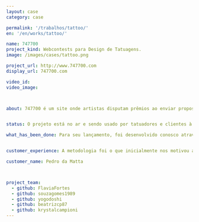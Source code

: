 ```yaml
---
layout: case
category: case

permalink: '/trabalhos/tattoo/'
en: '/en/works/tattoo/'

name: 747700
project_kind: Webcontests para Design de Tatuagens.
image: /images/cases/tattoo.png

project_url: http://www.747700.com
display_url: 747700.com

video_id:
video_image:



about: 747700 é um site onde artistas disputam prêmios ao enviar propostas de desenhos para tatuagens. O cliente publica um concurso, interage com artistas e, ao final do processo, escolhe o vencedor e faz o download do desenho para levar ao tatuador de sua preferência.


status: O projeto está no ar e sendo usado por tatuadores e clientes à procura de arte para suas tatuagens.

what_has_been_done: Para seu lançamento, foi desenvolvido conosco através do serviço HE:labs MVP, e recebeu pacote de melhorias pelo serviço Help. É mais um exemplo de alguém que lançou uma ideia conosco e contratou nossos serviços posteriormente.


customer_experience: A metodologia foi o que inicialmente nos motivou a desenvolver nosso MVP com a Helabs. Logo vimos que esse seria apenas um dos diferenciais desta empresa cuja equipe veste a camisa e se torna cabeça pensante no projeto. 

customer_name: Pedro da Matta



project_team:
  - github: FlaviaFortes
  - github: souzagomes1989
  - github: yogodoshi
  - github: beatrizcp87
  - github: krystalcampioni
---
```

